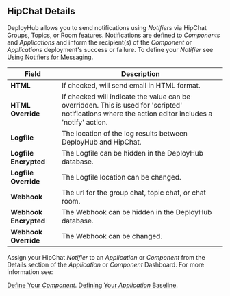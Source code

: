 ## HipChat Details

DeployHub allows you to send notifications using _Notifiers_ via HipChat Groups, Topics, or Room features. Notifications are defined to _Components_ and _Applications_ and inform the recipient(s) of the _Component_ or _Applications_ deployment's success or failure. To define your _Notifier_ see [Using Notifiers for Messaging](/userguide/customizations/2-define-notifiers/).  

| Field                 | Description                                                                                                                                         |
|-----------------------|-----------------------------------------------------------------------------------------------------------------------------------------------------|
| **HTML**              | If checked, will send email in HTML format.                                                                                                         |
| **HTML Override**     | If checked will indicate the value can be overridden. This is used for 'scripted' notifications where the action editor includes a 'notify' action. |
| **Logfile**           | The location of the log results between DeployHub and HipChat.                                                                                      |
| **Logfile Encrypted** | The Logfile can be hidden in the DeployHub database.                                                                                                |
| **Logfile Override**  | The Logfile location can be changed.                                                                                                                |
| **Webhook**           | The url for the group chat, topic chat, or chat room.                                                                                               |
| **Webhook Encrypted** | The Webhook can be hidden in the DeployHub database.                                                                                                |
| **Webhook Override**  | The Webhook can be changed.                                                                                                                         |

Assign your HipChat _Notifier_ to an _Application_ or _Component_ from the Details section of the _Application_ or _Component_ Dashboard. For more information see:

[Define Your _Component_](/userguide/publishing-components/2-define-components/).
[Defining Your _Application_ Baseline](/userguide/packaging-applications/2-defining-applications/).